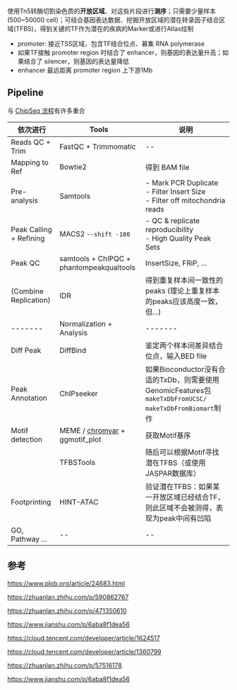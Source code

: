 

使用Tn5转酶切割染色质的**开放区域**、对这些片段进行**测序**；只需要少量样本(500~50000 cell)；可结合基因表达数据、挖掘开放区域的潜在转录因子结合区域(TFBS)，得到关键的TF作为潜在的疾病的Marker或进行Atlas绘制


* promoter: 接近TSS区域，包含TF结合位点、募集 RNA polymerase
* 如果TF接触 promoter region 时结合了 enhancer，则基因的表达量升高；如果结合了 silencer，则基因的表达量降低
* enhancer 最远距离 promoter region 上下游1Mb


## Pipeline

与 [ChipSeq 流程](https://www.ncbi.nlm.nih.gov/pmc/articles/PMC3431496/)有许多重合

| 依次进行 | Tools | 说明 |
| -- | -- | -- |
| Reads QC + Trim | FastQC + Trimmomatic | -- |
| Mapping to Ref | Bowtie2 | 得到 BAM file |
| Pre-analysis | Samtools | - Mark PCR Duplicate<br>- Filter Insert Size<br>- Filter off mitochondria reads |
| Peak Calling + Refining | MACS2 ```--shift -100``` | - QC & replicate reproducibility<br>- High Quality Peak Sets |
| Peak QC | samtools + ChIPQC + phantompeakqualtools | InsertSize, FRiP, ... |
| (Combine Replication) | IDR | 得到重复样本间一致性的peaks (理论上重复样本的peaks应该高度一致，但...) |
| ------- | Normalization + Analysis | ------- |
| Diff Peak | DiffBind | 鉴定两个样本间差异结合位点，输入BED file |
| Peak Annotation | ChIPseeker | 如果Bioconductor没有合适的TxDb，则需要使用GenomicFeatures包```makeTxDbFromUCSC/ makeTxDbFromBiomart```制作 |
| Motif detection | MEME / [chromvar](https://github.com/GreenleafLab/chromVAR) + ggmotif_plot  | 获取Motif基序 |
|  | TFBSTools | 随后可以根据Motif寻找潜在TFBS（或使用JASPAR数据库） |
| Footprinting | HINT-ATAC | 验证潜在TFBS：如果某一开放区域已经结合TF，则此区域不会被测得，表现为peak中间有凹陷 |
| GO, Pathway ... | -- | -- |



## 参考


https://www.plob.org/article/24683.html

https://zhuanlan.zhihu.com/p/590862767

https://zhuanlan.zhihu.com/p/471350610

https://www.jianshu.com/p/6aba8f1dea56

https://cloud.tencent.com/developer/article/1624517

https://cloud.tencent.com/developer/article/1360799

https://zhuanlan.zhihu.com/p/57516178

https://www.jianshu.com/p/6aba8f1dea56  
